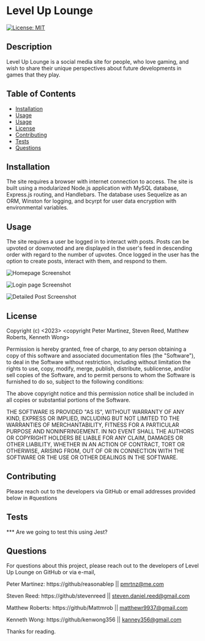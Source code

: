 # Level Up Lounge

[![License: MIT](https://img.shields.io/badge/License-MIT-yellow.svg)](https://opensource.org/licenses/MIT)
  
## Description
Level Up Lounge is a social media site for people, who love gaming, and wish to share their unique perspectives about future developments in games that they play.

## Table of Contents

- [Installation](#installation)
- [Usage](#usage)
- [Usage](#usage)
- [License](#license)
- [Contributing](#contributing)
- [Tests](#tests)
- [Questions](#questions)

  
## Installation
The site requires a browser with internet connection to access. The site is built using a modularized Node.js application with MySQL database, Express.js routing, and Handlebars. The database uses Sequelize as an ORM, Winston for logging, and bcyrpt for user data encryption with environmental variables.

## Usage
The site requires a user be logged in to interact with posts. Posts can be upvoted or downvoted and are displayed in the user's feed in descending order with regard to the number of upvotes. Once logged in the user has the option to create posts, interact with them, and respond to them.

![Homepage Screenshot](homepage_image_placeholder)

![Login page Screenshot](homepage_image_placeholder)

![Detailed Post Screenshot](homepage_image_placeholder)

## License
Copyright (c) <2023> <copyright Peter Martinez, Steven Reed, Matthew Roberts, Kenneth Wong>

Permission is hereby granted, free of charge, to any person obtaining a copy
of this software and associated documentation files (the "Software"), to deal
in the Software without restriction, including without limitation the rights
to use, copy, modify, merge, publish, distribute, sublicense, and/or sell
copies of the Software, and to permit persons to whom the Software is
furnished to do so, subject to the following conditions:

The above copyright notice and this permission notice shall be included in all
copies or substantial portions of the Software.

THE SOFTWARE IS PROVIDED "AS IS", WITHOUT WARRANTY OF ANY KIND, EXPRESS OR
IMPLIED, INCLUDING BUT NOT LIMITED TO THE WARRANTIES OF MERCHANTABILITY,
FITNESS FOR A PARTICULAR PURPOSE AND NONINFRINGEMENT. IN NO EVENT SHALL THE
AUTHORS OR COPYRIGHT HOLDERS BE LIABLE FOR ANY CLAIM, DAMAGES OR OTHER
LIABILITY, WHETHER IN AN ACTION OF CONTRACT, TORT OR OTHERWISE, ARISING FROM,
OUT OF OR IN CONNECTION WITH THE SOFTWARE OR THE USE OR OTHER DEALINGS IN THE
SOFTWARE.

## Contributing
Please reach out to the developers via GitHub or email addresses provided below in #questions

## Tests
*** Are we going to test this using Jest?

## Questions
For questions about this project, please reach out to the developers of Level Up Lounge on GitHub or via e-mail, 

Peter Martinez: 
https://github/reasonablep || pmrtnz@me.com

Steven Reed:
https://github/stevenreed || steven.daniel.reed@gmail.com

Matthew Roberts:
https://github/Mattmrob || matthewr9937@gmail.com

Kenneth Wong:
https://github/kenwong356 || kanney356@gmail.com

Thanks for reading. 